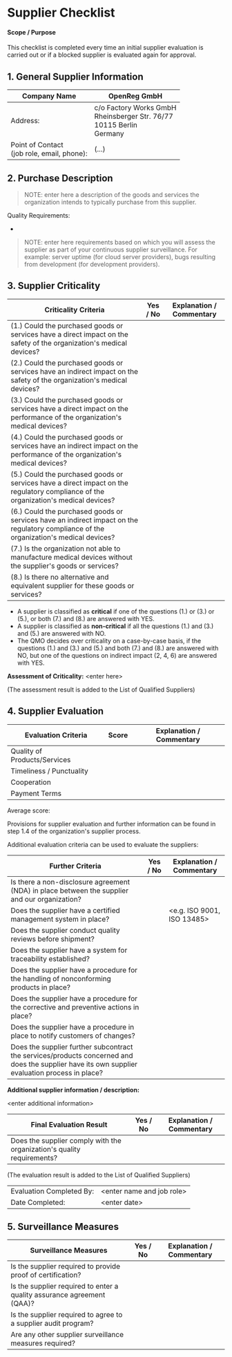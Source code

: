 # Supplier Checklist

#### Scope / Purpose

This checklist is completed every time an initial supplier evaluation is carried out or if a blocked supplier
is evaluated again for approval.

## 1. General Supplier Information

| Company Name                                  | OpenReg GmbH                                                                 |
|-----------------------------------------------|------------------------------------------------------------------------------|
| Address:                                      | c/o Factory Works GmbH<br>Rheinsberger Str. 76/77<br>10115 Berlin<br>Germany |
| Point of Contact<br>(job role, email, phone): | (...)                                                                        |

## 2. Purchase Description

> NOTE: enter here a description of the goods and services the organization intends to typically purchase from
> this supplier.

Quality Requirements:
* <enter text>

>NOTE: enter here requirements based on which you will assess the supplier as part of your continuous supplier surveillance. For example: server uptime (for cloud server providers), bugs resulting from development (for development providers).

## 3. Supplier Criticality

| Criticality Criteria                                                                                                                   | Yes / No | Explanation / Commentary |
|----------------------------------------------------------------------------------------------------------------------------------------|----------|--------------------------|
| (1.) Could the purchased goods or services have a direct impact on the safety of the organization's medical devices?                   |          |                          |
| (2.) Could the purchased goods or services have an indirect impact on the safety of the organization's medical devices?                |          |                          |
| (3.) Could the purchased goods or services have a direct impact on the performance of the organization's medical devices?              |          |                          |
| (4.) Could the purchased goods or services have an indirect impact on the performance of the organization's medical devices?           |          |                          |
| (5.) Could the purchased goods or services have a direct impact on the regulatory compliance of the organization's medical devices?    |          |                          |
| (6.) Could the purchased goods or services have an indirect impact on the regulatory compliance of the organization's medical devices? |          |                          |
| (7.) Is the organization not able to manufacture medical devices without the supplier's goods or services?                                 |          |                          |
| (8.) Is there no alternative and equivalent supplier for these goods or services?                                                      |          |                          |

* A supplier is classified as **critical** if one of the questions (1.) or (3.) or (5.), or both (7.) and (8.) are answered with YES.
* A supplier is classified as **non-critical** if all the questions (1.) and (3.) and (5.) are answered with NO.
* The QMO decides over criticality on a case-by-case basis, if the questions (1.) and (3.) and (5.) and both (7.) and (8.) are answered with NO, but one of the questions on indirect impact (2, 4, 6) are answered with YES.

**Assessment of Criticality:** \<enter here\>

(The assessment result is added to the List of Qualified Suppliers)

## 4. Supplier Evaluation

| Evaluation Criteria          | Score | Explanation / Commentary |
|------------------------------|-------|--------------------------|
| Quality of Products/Services |       |                          |
| Timeliness / Punctuality     |       |                          |
| Cooperation                  |       |                          |
| Payment Terms                |       |                          |

Average score:

Provisions for supplier evaluation and further information can be found in step 1.4 of the organization's supplier process.

Additional evaluation criteria can be used to evaluate the suppliers:

| Further Criteria                                                                                                                               | Yes / No | Explanation / Commentary     |
|------------------------------------------------------------------------------------------------------------------------------------------------|----------|------------------------------|
| Is there a non-disclosure agreement (NDA) in place between the supplier and our organization?                                                  |          |                              |
| Does the supplier have a certified management system in place?                                                                                   |          | \<e.g. ISO 9001, ISO 13485\> |
| Does the supplier conduct quality reviews before shipment?                                                                                     |          |                              |
| Does the supplier have a system for traceability established?                                                                                  |          |                              |
| Does the supplier have a procedure for the handling of nonconforming products in place?                                                        |          |                              |
| Does the supplier have a procedure for the corrective and preventive actions in place?                                                         |          |                              |
| Does the supplier have a procedure in place to notify customers of changes?                                                                    |          |                              |
| Does the supplier further subcontract the services/products concerned and does the supplier have its own supplier evaluation process in place? |          |                              |

**Additional supplier information / description:**

\<enter additional information\>

| Final Evaluation Result                                                | Yes / No | Explanation / Commentary |
|------------------------------------------------------------------------|----------|--------------------------|
| Does the supplier comply with the organization's quality requirements? |          |                          |

(The evaluation result is added to the List of Qualified Suppliers)

|                          |                             |
|--------------------------|-----------------------------|
| Evaluation Completed By: | \<enter name and job role\> |
| Date Completed:          | \<enter date\>              |

## 5. Surveillance Measures

| Surveillance Measures                                                  | Yes / No | Explanation / Commentary |
|------------------------------------------------------------------------|----------|--------------------------|
| Is the supplier required to provide proof of certification?            |          |                          |
| Is the supplier required to enter a quality assurance agreement (QAA)? |          |                          |
| Is the supplier required to agree to a supplier audit program?         |          |                          |
| Are any other supplier surveillance measures required?                 |          |                          |
